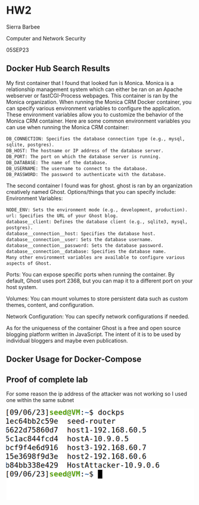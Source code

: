 # HW2
Sierra Barbee

Computer and Network Security

05SEP23

## Docker Hub Search Results
My first container that I found that looked fun is Monica. Monica is a relationship management system which can either be ran on an Apache webserver or fastCGI-Process webpages. This container is ran by the Monica organization. When running the Monica CRM Docker container, you can specify various environment variables to configure the application. These environment variables allow you to customize the behavior of the Monica CRM container. Here are some common environment variables you can use when running the Monica CRM container:

    DB_CONNECTION: Specifies the database connection type (e.g., mysql, sqlite, postgres).
    DB_HOST: The hostname or IP address of the database server.
    DB_PORT: The port on which the database server is running.
    DB_DATABASE: The name of the database.
    DB_USERNAME: The username to connect to the database.
    DB_PASSWORD: The password to authenticate with the database.

The second container I found was for ghost. ghost is ran by an organization creatively named Ghost. Options/things that you can specify include:
Environment Variables:

    NODE_ENV: Sets the environment mode (e.g., development, production).
    url: Specifies the URL of your Ghost blog.
    database__client: Defines the database client (e.g., sqlite3, mysql, postgres).
    database__connection__host: Specifies the database host.
    database__connection__user: Sets the database username.
    database__connection__password: Sets the database password.
    database__connection__database: Specifies the database name.
    Many other environment variables are available to configure various aspects of Ghost.
    
Ports: You can expose specific ports when running the container. By default, Ghost uses port 2368, but you can map it to a different port on your host system.

Volumes: You can mount volumes to store persistent data such as custom themes, content, and configuration.

Network Configuration: You can specify network configurations if needed.

As for the uniqueness of the container Ghost is a free and open source blogging platform written in JavaScript. The intent of it is to be used by individual bloggers and maybe even publicatiosn. 

## Docker Usage for Docker-Compose 


## Proof of complete lab
For some reason the ip address of the attacker was not working so I used one within the same subnet

![Finished lab](https://github.com/DarkAngelRed/Barbee-CNS-Lab-23/blob/main/HW2/Screenshot%202023-09-06%20221207.png)
